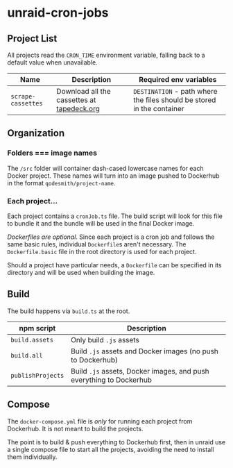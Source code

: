 # unraid-cron-jobs

## Project List

All projects read the `CRON_TIME` environment variable, falling back to a default value when unavailable.

| Name               | Description                                                            | Required env variables                                                 |
| ------------------ | ---------------------------------------------------------------------- | ---------------------------------------------------------------------- |
| `scrape-cassettes` | Download all the cassettes at [tapedeck.org](http://www.tapedeck.org/) | `DESTINATION` - path where the files should be stored in the container |

## Organization

### Folders === image names

The `/src` folder will container dash-cased lowercase names for each Docker project.
These names will turn into an image pushed to Dockerhub in the format `qodesmith/project-name`.

### Each project...

Each project contains a `cronJob.ts` file. The build script will look for this
file to bundle it and the bundle will be used in the final Docker image.

_Dockerfiles are optional_. Since each project is a cron job and follows the
same basic rules, individual `Dockerfile`s aren't necessary. The
`Dockerfile.basic` file in the root directory is used for each project.

Should a project have particular needs, a `Dockerfile` can be specified in its
directory and will be used when building the image.

## Build

The build happens via `build.ts` at the root.

| npm script        | Description                                                         |
| ----------------- | ------------------------------------------------------------------- |
| `build.assets`    | Only build `.js` assets                                             |
| `build.all`       | Build `.js` assets and Docker images (no push to Dockerhub)         |
| `publishProjects` | Build `.js` assets, Docker images, and push everything to Dockerhub |

## Compose

The `docker-compose.yml` file is _only_ for running each project from Dockerhub.
It is not meant to build the projects.

The point is to build & push everything to Dockerhub first, then in unraid use a
single compose file to start all the projects, avoiding the need to install them
individually.
